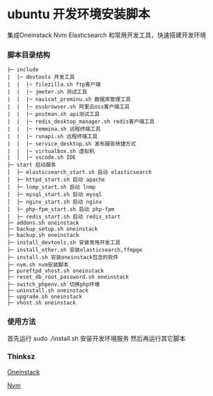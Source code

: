 # ubuntu 开发环境安装脚本

集成Oneinstack Nvm Elasticsearch 和常用开发工具，快速搭建开发环境



### 脚本目录结构

```
├─ include
|  |─ devtools 开发工具
|  |  |─ filezilla.sh ftp客户端
|  |  |─ jmeter.sh 测试工具
|  |  |─ navicat_preminu.sh 数据库管理工具
|  |  |─ ossbrowser.sh 阿里云oss客户端工具
|  |  |─ postman.sh api测试工具
|  |  |─ redis_desktop_manager.sh redis客户端工具
|  |  |─ remmina.sh 远程终端工具
|  |  |─ runapi.sh 远程终端工具
|  |  |─ service_desktop.sh 发布服务快捷方式
|  |  |─ virtualbox.sh 虚拟机
|  |  |─ vscode.sh IDE
├─ start 启动服务
│  ├─ elasticsearch_start.sh 启动 elasticsearch
│  ├─ httpd_start.sh 启动 apache
│  ├─ lnmp_start.sh 启动 lnmp
│  ├─ mysql_start.sh 启动 mysql
│  ├─ nginx_start.sh 启动 nginx
│  ├─ php-fpm_start.sh 启动 php-fpm
│  ├─ redis_start.sh 启动 redis_start
├─ addons.sh oneinstack 
├─ backup_setup.sh oneinstack
├─ backup.sh oneinstack
├─ install_devtools.sh 安装常用开发工具
├─ install_other.sh 安装elasticsearch,ffmpge
├─ install.sh 安装oneinstack包含的软件
├─ nvm.sh nvm安装脚本
├─ pureftpd_vhost.sh oneinstack
├─ reset_db_root_password.sh oneinstack
├─ switch_phpenv.sh 切换php环境
├─ uninstall.sh oneinstack
├─ upgrade.sh oneinstack
├─ vhost.sh oneinstack
```

### 使用方法
首先运行 sudo ./install.sh 安装开发环境服务 然后再运行其它脚本


### Thinksz

[Oneinstack](https://github.com/oneinstack/oneinstack)

[Nvm](https://github.com/nvm-sh/nvm)

